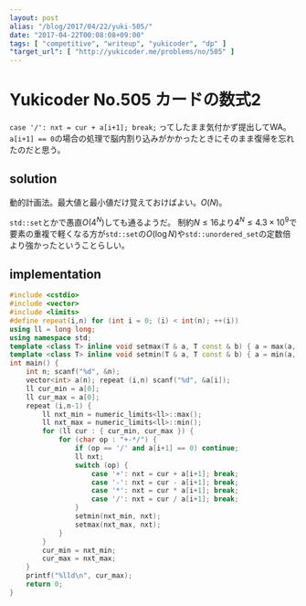 ```yaml
---
layout: post
alias: "/blog/2017/04/22/yuki-505/"
date: "2017-04-22T00:08:08+09:00"
tags: [ "competitive", "writeup", "yukicoder", "dp" ]
"target_url": [ "http://yukicoder.me/problems/no/505" ]
---
```


# Yukicoder No.505 カードの数式2

`case '/': nxt = cur + a[i+1]; break;` ってしたまま気付かず提出してWA。
`a[i+1] == 0`の場合の処理で脳内割り込みがかかったときにそのまま復帰を忘れたのだと思う。

## solution

動的計画法。最大値と最小値だけ覚えておけばよい。$O(N)$。

`std::set`とかで愚直$O(4^N)$しても通るようだ。
制約$N \le 16$より$4^N \le 4.3 \times 10^9$で要素の重複で軽くなる方が`std::set`の$O(\log N)$や`std::unordered_set`の定数倍より強かったということらしい。

## implementation

``` c++
#include <cstdio>
#include <vector>
#include <limits>
#define repeat(i,n) for (int i = 0; (i) < int(n); ++(i))
using ll = long long;
using namespace std;
template <class T> inline void setmax(T & a, T const & b) { a = max(a, b); }
template <class T> inline void setmin(T & a, T const & b) { a = min(a, b); }
int main() {
    int n; scanf("%d", &n);
    vector<int> a(n); repeat (i,n) scanf("%d", &a[i]);
    ll cur_min = a[0];
    ll cur_max = a[0];
    repeat (i,n-1) {
        ll nxt_min = numeric_limits<ll>::max();
        ll nxt_max = numeric_limits<ll>::min();
        for (ll cur : { cur_min, cur_max }) {
            for (char op : "+-*/") {
                if (op == '/' and a[i+1] == 0) continue;
                ll nxt;
                switch (op) {
                    case '+': nxt = cur + a[i+1]; break;
                    case '-': nxt = cur - a[i+1]; break;
                    case '*': nxt = cur * a[i+1]; break;
                    case '/': nxt = cur / a[i+1]; break;
                }
                setmin(nxt_min, nxt);
                setmax(nxt_max, nxt);
            }
        }
        cur_min = nxt_min;
        cur_max = nxt_max;
    }
    printf("%lld\n", cur_max);
    return 0;
}
```

